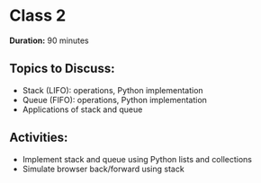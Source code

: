 # Class 2

**Duration:** 90 minutes

## Topics to Discuss:
- Stack (LIFO): operations, Python implementation
- Queue (FIFO): operations, Python implementation
- Applications of stack and queue

## Activities:
- Implement stack and queue using Python lists and collections
- Simulate browser back/forward using stack
